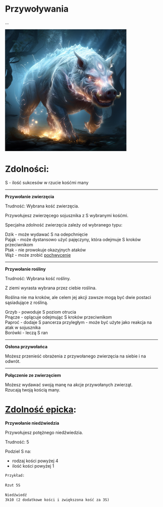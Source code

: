# Przywoływania

...

<img src="imgs/przywolywania.png" width="400">

# Zdolności:

S - ilość sukcesów w rzucie kośćmi many

___

**Przywołanie zwierzęcia**

Trudność: Wybrana kość zwierzęcia.

Przywołujesz zwierzęcego sojusznika z S wybranymi kośćmi.

Specjalna zdolność zwierzęcia zależy od wybranego typu:

Dzik - może wydawać S na odepchnięcie\
Pająk - może dystansowo użyć pajęczyny, która odejmuje S kroków przeciwnikom\
Ptak - nie prowokuje okazyjnych ataków\
Wąż - może zrobić [pochwycenie](/docs/efekty/pochwycony.md)
___

**Przywołanie rośliny**

Trudność: Wybrana kość rośliny.

Z ziemi wyrasta wybrana przez ciebie roślina.

Roślina nie ma kroków, ale celem jej akcji zawsze mogą być dwie postaci sąsiadujące z rośliną.

Grzyb - powoduje S poziom otrucia\
Pnącze - oplącuje odejmując S kroków przeciwnikom\
Paproć - dodaje S pancerza przyległym - może być użyte jako reakcja na atak w sojusznika\
Borówki - leczą S ran
___

**Osłona przywołańca**

Możesz przenieść obrażenia z przywołanego zwierzęcia na siebie i na odwrót.

___

**Połączenie ze zwierzęciem**

Możesz wydawać swoją manę na akcje przywołanych zwierząt.\
Rzucają twoją kością many.

# [Zdolność epicka](/docs/zdolnosc-epicka.md):

**Przywołanie niedźwiedzia**

Przywołujesz potężnego niedźwiedzia.

Trudność: 5

Podziel S na:
* rodzaj kości powyżej 4
* ilość kości powyżej 1

```
Przykład:

Rzut 5S

Niedźwiedź
3k10 (2 dodatkowe kości i zwiększona kość za 3S)
```
